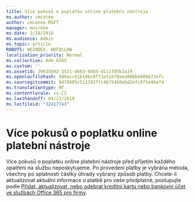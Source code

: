 ```yaml
---
title: Více pokusů o poplatku online platební nástroje
ms.author: cmcatee
author: cmcatee-MSFT
manager: mnirkhe
ms.date: 2/28/2018
ms.audience: Admin
ms.topic: article
ROBOTS: NOINDEX, NOFOLLOW
localization_priority: Normal
ms.collection: Adm_O365
ms.custom: ''
ms.assetid: 29635602-3521-4663-9d85-d111f85b3a19
ms.openlocfilehash: 5d9acc81b18bc8f71efa5f8aea00bbb008672efc
ms.sourcegitcommit: 9d78905c512192ffc4675468abd2efc5f2e4baf4
ms.translationtype: MT
ms.contentlocale: cs-CZ
ms.lasthandoff: 04/23/2019
ms.locfileid: "32417743"
---
```

# <a name="multiple-attempts-to-charge-online-payment-instruments"></a>Více pokusů o poplatku online platební nástroje

Více pokusů o poplatku online platební nástroje před přijetím každého opatření na službu neposkytujeme. Po provedení platby je vybrána metoda, všechny po splatnosti částky úhrady vybraný způsob platby. Chcete-li aktualizovat aktuální informace o platbě pro vaše předplatné, postupujte podle [Přidat, aktualizovat, nebo odebrat kreditní kartu nebo bankovní účet ve službách Office 365 pro firmy](https://support.office.com/article/30ba9c83-50d8-4020-90ed-830a5b8c8724).
  

